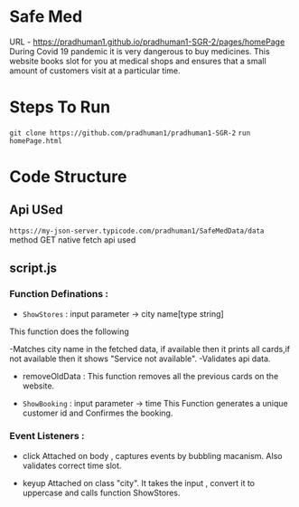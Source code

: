 # Safe Med
URL - https://pradhuman1.github.io/pradhuman1-SGR-2/pages/homePage
During Covid 19 pandemic it is very dangerous to buy medicines.
This website books slot for you at medical shops and ensures that a small amount of customers visit at a particular time.
# Steps To Run
`git clone https://github.com/pradhuman1/pradhuman1-SGR-2`
`run homePage.html`

# Code Structure
## Api USed
`https://my-json-server.typicode.com/pradhuman1/SafeMedData/data`
method GET
native fetch api used


## script.js

### Function Definations : 

* `ShowStores` : input parameter -> city name[type string]

This function does the following 

-Matches city name in the fetched data, if available then it prints all cards,if not available then it shows "Service not available".
-Validates api data.

 * removeOldData : 
This function removes all the previous cards on the website.

* `ShowBooking` : input parameter -> time
This Function generates a unique customer id and Confirmes the booking.

 ### Event Listeners : 

* click 
Attached on body , captures events by bubbling macanism.
Also validates correct time slot.

* keyup
Attached on class "city".
It takes the input , convert it to uppercase and calls function ShowStores.











